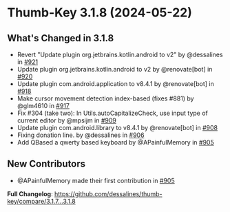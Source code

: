 # Thumb-Key 3.1.8 (2024-05-22)

## What's Changed in 3.1.8

- Revert "Update plugin org.jetbrains.kotlin.android to v2" by @dessalines in [#921](https://github.com/dessalines/thumb-key/pull/921)
- Update plugin org.jetbrains.kotlin.android to v2 by @renovate[bot] in [#920](https://github.com/dessalines/thumb-key/pull/920)
- Update plugin com.android.application to v8.4.1 by @renovate[bot] in [#918](https://github.com/dessalines/thumb-key/pull/918)
- Make cursor movement detection index-based (fixes #881) by @glm4610 in [#917](https://github.com/dessalines/thumb-key/pull/917)
- Fix #304 (take two): In Utils.autoCapitalizeCheck, use input type of current editor by @mpsijm in [#909](https://github.com/dessalines/thumb-key/pull/909)
- Update plugin com.android.library to v8.4.1 by @renovate[bot] in [#908](https://github.com/dessalines/thumb-key/pull/908)
- Fixing donation line. by @dessalines in [#906](https://github.com/dessalines/thumb-key/pull/906)
- Add QBased a qwerty based keyboard by @APainfulMemory in [#905](https://github.com/dessalines/thumb-key/pull/905)

## New Contributors

- @APainfulMemory made their first contribution in [#905](https://github.com/dessalines/thumb-key/pull/905)

**Full Changelog**: https://github.com/dessalines/thumb-key/compare/3.1.7...3.1.8

<!-- generated by git-cliff -->
